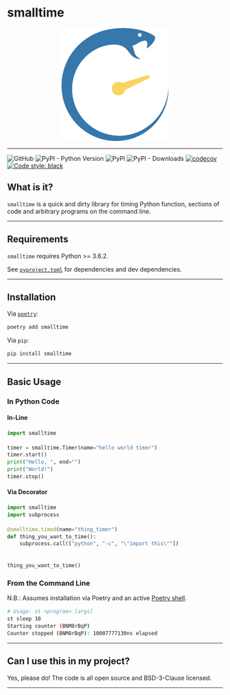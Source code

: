 # smalltime

<p align="center">
    <img src="https://github.com/nicklambourne/smalltime/raw/master/docs/img/smalltime.png" width="250px"/>
</p>

---

![GitHub](https://img.shields.io/github/license/nicklambourne/smalltime)
![PyPI - Python Version](https://img.shields.io/pypi/pyversions/smalltime)
![PyPI](https://img.shields.io/pypi/v/smalltime)
![PyPI - Downloads](https://img.shields.io/pypi/dm/smalltime)
[![codecov](https://codecov.io/gh/nicklambourne/smalltime/branch/master/graph/badge.svg?token=QBZ9WK9PFA)](https://codecov.io/gh/nicklambourne/smalltime)
<a href="https://github.com/psf/black"><img alt="Code style: black" src="https://img.shields.io/badge/code%20style-black-000000.svg"></a>

## What is it?
`smalltime` is a quick and dirty library for timing Python function, sections of code and arbitrary programs on the command line.

---

## Requirements
`smalltime` requires Python >= 3.6.2.

See [`pyproject.toml`](https://github.com/nicklambourne/smalltime/blob/master/pyproject.toml) for dependencies and dev dependencies.

---

## Installation

Via [`poetry`](https://python-poetry.org/):
```bash
poetry add smalltime
```

Via `pip`:
```bash
pip install smalltime
```

---

## Basic Usage
### In Python Code
#### In-Line
```python
import smalltime

timer = smalltime.Timer(name="hello world timer")
timer.start()
print("Hello, ", end="")
print("World!")
timer.stop()
```

#### Via Decorator
```python
import smalltime
import subprocess

@smalltime.timed(name="thing_timer")
def thing_you_want_to_time():
    subprocess.call(["python", "-c", "\"import this\""])


thing_you_want_to_time()
```

### From the Command Line
N.B.: Assumes installation via Poetry and an active [Poetry shell](https://python-poetry.org/docs/cli/#shell).
```bash
# Usage: st <program> [args]
st sleep 10
Starting counter (BNM8rBqP)
Counter stopped (BNM8rBqP): 10007777130ns elapsed
```

---

## Can I use this in my project?
Yes, please do! The code is all open source and BSD-3-Clause licensed.

---